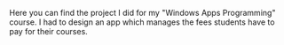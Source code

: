 Here you can find the project I did for my "Windows Apps Programming" course. I had to design an app which manages the fees students have to pay for their courses.
